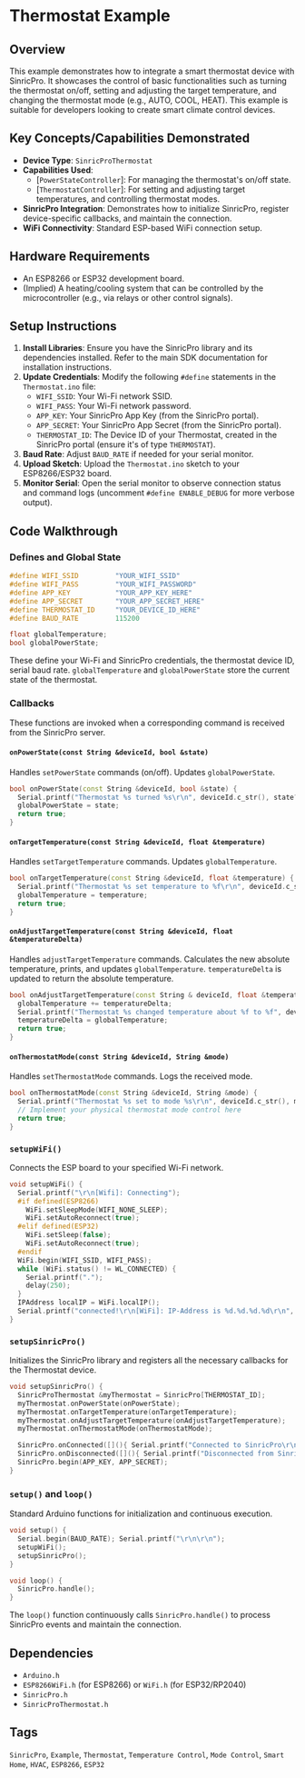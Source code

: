 # Thermostat Example

## Overview
This example demonstrates how to integrate a smart thermostat device with SinricPro. It showcases the control of basic functionalities such as turning the thermostat on/off, setting and adjusting the target temperature, and changing the thermostat mode (e.g., AUTO, COOL, HEAT). This example is suitable for developers looking to create smart climate control devices.

## Key Concepts/Capabilities Demonstrated
*   **Device Type**: `SinricProThermostat`
*   **Capabilities Used**: 
    *   [`PowerStateController`]: For managing the thermostat's on/off state.
    *   [`ThermostatController`]: For setting and adjusting target temperatures, and controlling thermostat modes.
*   **SinricPro Integration**: Demonstrates how to initialize SinricPro, register device-specific callbacks, and maintain the connection.
*   **WiFi Connectivity**: Standard ESP-based WiFi connection setup.

## Hardware Requirements
*   An ESP8266 or ESP32 development board.
*   (Implied) A heating/cooling system that can be controlled by the microcontroller (e.g., via relays or other control signals).

## Setup Instructions
1.  **Install Libraries**: Ensure you have the SinricPro library and its dependencies installed. Refer to the main SDK documentation for installation instructions.
2.  **Update Credentials**: Modify the following `#define` statements in the `Thermostat.ino` file:
    *   `WIFI_SSID`: Your Wi-Fi network SSID.
    *   `WIFI_PASS`: Your Wi-Fi network password.
    *   `APP_KEY`: Your SinricPro App Key (from the SinricPro portal).
    *   `APP_SECRET`: Your SinricPro App Secret (from the SinricPro portal).
    *   `THERMOSTAT_ID`: The Device ID of your Thermostat, created in the SinricPro portal (ensure it's of type `THERMOSTAT`).
3.  **Baud Rate**: Adjust `BAUD_RATE` if needed for your serial monitor.
4.  **Upload Sketch**: Upload the `Thermostat.ino` sketch to your ESP8266/ESP32 board.
5.  **Monitor Serial**: Open the serial monitor to observe connection status and command logs (uncomment `#define ENABLE_DEBUG` for more verbose output).

## Code Walkthrough

### Defines and Global State
```cpp
#define WIFI_SSID         "YOUR_WIFI_SSID"    
#define WIFI_PASS         "YOUR_WIFI_PASSWORD"
#define APP_KEY           "YOUR_APP_KEY_HERE"      
#define APP_SECRET        "YOUR_APP_SECRET_HERE"   
#define THERMOSTAT_ID     "YOUR_DEVICE_ID_HERE"    
#define BAUD_RATE         115200                     

float globalTemperature;
bool globalPowerState;
```
These define your Wi-Fi and SinricPro credentials, the thermostat device ID, serial baud rate. `globalTemperature` and `globalPowerState` store the current state of the thermostat.

### Callbacks
These functions are invoked when a corresponding command is received from the SinricPro server.

#### `onPowerState(const String &deviceId, bool &state)`
Handles `setPowerState` commands (on/off). Updates `globalPowerState`.
```cpp
bool onPowerState(const String &deviceId, bool &state) {
  Serial.printf("Thermostat %s turned %s\r\n", deviceId.c_str(), state?"on":"off");
  globalPowerState = state; 
  return true; 
}
```

#### `onTargetTemperature(const String &deviceId, float &temperature)`
Handles `setTargetTemperature` commands. Updates `globalTemperature`.
```cpp
bool onTargetTemperature(const String &deviceId, float &temperature) {
  Serial.printf("Thermostat %s set temperature to %f\r\n", deviceId.c_str(), temperature);
  globalTemperature = temperature;
  return true;
}
```

#### `onAdjustTargetTemperature(const String &deviceId, float &temperatureDelta)`
Handles `adjustTargetTemperature` commands. Calculates the new absolute temperature, prints, and updates `globalTemperature`. `temperatureDelta` is updated to return the absolute temperature.
```cpp
bool onAdjustTargetTemperature(const String & deviceId, float &temperatureDelta) {
  globalTemperature += temperatureDelta;  
  Serial.printf("Thermostat %s changed temperature about %f to %f", deviceId.c_str(), temperatureDelta, globalTemperature);
  temperatureDelta = globalTemperature; 
  return true;
}
```

#### `onThermostatMode(const String &deviceId, String &mode)`
Handles `setThermostatMode` commands. Logs the received mode.
```cpp
bool onThermostatMode(const String &deviceId, String &mode) {
  Serial.printf("Thermostat %s set to mode %s\r\n", deviceId.c_str(), mode.c_str());
  // Implement your physical thermostat mode control here
  return true;
}
```

### `setupWiFi()`
Connects the ESP board to your specified Wi-Fi network.
```cpp
void setupWiFi() {
  Serial.printf("\r\n[Wifi]: Connecting");
  #if defined(ESP8266)
    WiFi.setSleepMode(WIFI_NONE_SLEEP); 
    WiFi.setAutoReconnect(true);
  #elif defined(ESP32)
    WiFi.setSleep(false); 
    WiFi.setAutoReconnect(true);
  #endif
  WiFi.begin(WIFI_SSID, WIFI_PASS); 
  while (WiFi.status() != WL_CONNECTED) {
    Serial.printf(".");
    delay(250);
  }
  IPAddress localIP = WiFi.localIP();
  Serial.printf("connected!\r\n[WiFi]: IP-Address is %d.%d.%d.%d\r\n", localIP[0], localIP[1], localIP[2], localIP[3]);
}
```

### `setupSinricPro()`
Initializes the SinricPro library and registers all the necessary callbacks for the Thermostat device.
```cpp
void setupSinricPro() {
  SinricProThermostat &myThermostat = SinricPro[THERMOSTAT_ID];
  myThermostat.onPowerState(onPowerState);
  myThermostat.onTargetTemperature(onTargetTemperature);
  myThermostat.onAdjustTargetTemperature(onAdjustTargetTemperature);
  myThermostat.onThermostatMode(onThermostatMode);

  SinricPro.onConnected([](){ Serial.printf("Connected to SinricPro\r\n"); }); 
  SinricPro.onDisconnected([](){ Serial.printf("Disconnected from SinricPro\r\n"); });
  SinricPro.begin(APP_KEY, APP_SECRET);
}
```

### `setup()` and `loop()`
Standard Arduino functions for initialization and continuous execution.
```cpp
void setup() {
  Serial.begin(BAUD_RATE); Serial.printf("\r\n\r\n");
  setupWiFi();
  setupSinricPro();
}

void loop() {
  SinricPro.handle();
}
```

The `loop()` function continuously calls `SinricPro.handle()` to process SinricPro events and maintain the connection.

## Dependencies
*   `Arduino.h`
*   `ESP8266WiFi.h` (for ESP8266) or `WiFi.h` (for ESP32/RP2040)
*   `SinricPro.h`
*   `SinricProThermostat.h`

## Tags
`SinricPro`, `Example`, `Thermostat`, `Temperature Control`, `Mode Control`, `Smart Home`, `HVAC`, `ESP8266`, `ESP32`
